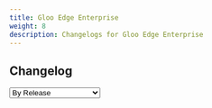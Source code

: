```yaml
---
title: Gloo Edge Enterprise
weight: 8
description: Changelogs for Gloo Edge Enterprise
---
```


## Changelog
<select name="type" id="select-type">
    <option value="minorrelease">By Release</option>
    <option value="chronological">By Chronological Order</option>
    <option value="compareversions">Compare Versions</option>
</select>

<div id="changelogdiv"></div>
<script>const changelogPath = "/static/content/glooe-changelog.docgen"</script>
<script src="https://cdnjs.cloudflare.com/ajax/libs/showdown/1.9.1/showdown.min.js" integrity="sha512-L03kznCrNOfVxOUovR6ESfCz9Gfny7gihUX/huVbQB9zjODtYpxaVtIaAkpetoiyV2eqWbvxMH9fiSv5enX7bw==" crossorigin="anonymous"></script>
<script src="/static/content/test.js"></script>